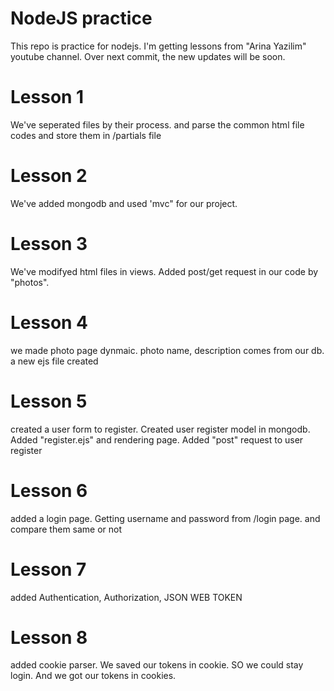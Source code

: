 # NodeJS practice

This repo is practice for nodejs. I'm getting lessons from "Arina Yazilim" youtube channel. Over next commit, the new updates will be soon.


# Lesson 1

We've seperated files by their process. and parse the common html file codes and store them in /partials file


# Lesson 2

We've added mongodb and used 'mvc" for our project.


# Lesson 3

We've modifyed html files in views. Added post/get request in our code by "photos".


# Lesson 4
we made photo page dynmaic. photo name, description comes from our db.
a new ejs file created

# Lesson 5
created a user form to register. Created user register model in mongodb. Added "register.ejs" and rendering page. Added "post" request to user register

# Lesson 6
added a login page. Getting username and password from /login page. and compare them same or not

# Lesson 7
added Authentication, Authorization, JSON WEB TOKEN

# Lesson 8
added cookie parser. We saved our tokens in cookie. SO we could stay login. And we got our tokens in cookies.

